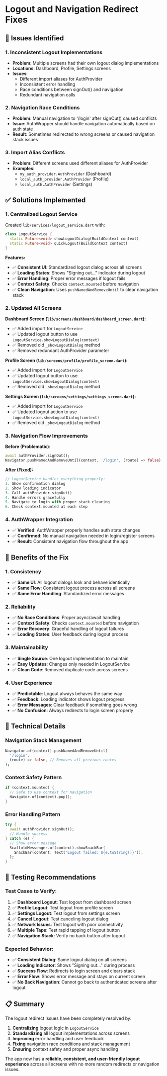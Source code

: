 # Logout and Navigation Redirect Fixes

## 🐛 **Issues Identified**

### **1. Inconsistent Logout Implementations**
- **Problem**: Multiple screens had their own logout dialog implementations
- **Locations**: Dashboard, Profile, Settings screens
- **Issues**: 
  - Different import aliases for AuthProvider
  - Inconsistent error handling
  - Race conditions between signOut() and navigation
  - Redundant navigation calls

### **2. Navigation Race Conditions**
- **Problem**: Manual navigation to '/login' after signOut() caused conflicts
- **Issue**: AuthWrapper should handle navigation automatically based on auth state
- **Result**: Sometimes redirected to wrong screens or caused navigation stack issues

### **3. Import Alias Conflicts**
- **Problem**: Different screens used different aliases for AuthProvider
- **Examples**: 
  - `my_auth_provider.AuthProvider` (Dashboard)
  - `local_auth_provider.AuthProvider` (Profile)  
  - `local_auth.AuthProvider` (Settings)

## ✅ **Solutions Implemented**

### **1. Centralized Logout Service**
Created `lib/services/logout_service.dart` with:

```dart
class LogoutService {
  static Future<void> showLogoutDialog(BuildContext context)
  static Future<void> quickLogout(BuildContext context)
}
```

**Features:**
- ✅ **Consistent UI**: Standardized logout dialog across all screens
- ✅ **Loading States**: Shows "Signing out..." indicator during logout
- ✅ **Error Handling**: Proper error messages if logout fails
- ✅ **Context Safety**: Checks `context.mounted` before navigation
- ✅ **Clean Navigation**: Uses `pushNamedAndRemoveUntil` to clear navigation stack

### **2. Updated All Screens**

**Dashboard Screen (`lib/screens/dashboard/dashboard_screen.dart`):**
- ✅ Added import for `LogoutService`
- ✅ Updated logout button to use `LogoutService.showLogoutDialog(context)`
- ✅ Removed old `_showLogoutDialog` method
- ✅ Removed redundant AuthProvider parameter

**Profile Screen (`lib/screens/profile/profile_screen.dart`):**
- ✅ Added import for `LogoutService`
- ✅ Updated logout button to use `LogoutService.showLogoutDialog(context)`
- ✅ Removed old `_showLogoutDialog` method

**Settings Screen (`lib/screens/settings/settings_screen.dart`):**
- ✅ Added import for `LogoutService`
- ✅ Updated logout action to use `LogoutService.showLogoutDialog(context)`
- ✅ Removed old `_showLogoutDialog` method

### **3. Navigation Flow Improvements**

**Before (Problematic):**
```dart
await authProvider.signOut();
Navigator.pushNamedAndRemoveUntil(context, '/login', (route) => false);
```

**After (Fixed):**
```dart
// LogoutService handles everything properly:
1. Show confirmation dialog
2. Show loading indicator
3. Call authProvider.signOut()
4. Handle errors gracefully
5. Navigate to login with proper stack clearing
6. Check context.mounted at each step
```

### **4. AuthWrapper Integration**
- ✅ **Verified**: AuthWrapper properly handles auth state changes
- ✅ **Confirmed**: No manual navigation needed in login/register screens
- ✅ **Result**: Consistent navigation flow throughout the app

## 🎯 **Benefits of the Fix**

### **1. Consistency**
- ✅ **Same UI**: All logout dialogs look and behave identically
- ✅ **Same Flow**: Consistent logout process across all screens
- ✅ **Same Error Handling**: Standardized error messages

### **2. Reliability**
- ✅ **No Race Conditions**: Proper async/await handling
- ✅ **Context Safety**: Checks `context.mounted` before navigation
- ✅ **Error Recovery**: Graceful handling of logout failures
- ✅ **Loading States**: User feedback during logout process

### **3. Maintainability**
- ✅ **Single Source**: One logout implementation to maintain
- ✅ **Easy Updates**: Changes only needed in LogoutService
- ✅ **Clean Code**: Removed duplicate code across screens

### **4. User Experience**
- ✅ **Predictable**: Logout always behaves the same way
- ✅ **Feedback**: Loading indicator shows logout progress
- ✅ **Error Messages**: Clear feedback if something goes wrong
- ✅ **No Confusion**: Always redirects to login screen properly

## 🔧 **Technical Details**

### **Navigation Stack Management**
```dart
Navigator.of(context).pushNamedAndRemoveUntil(
  '/login',
  (route) => false, // Removes all previous routes
);
```

### **Context Safety Pattern**
```dart
if (context.mounted) {
  // Safe to use context for navigation
  Navigator.of(context).pop();
}
```

### **Error Handling Pattern**
```dart
try {
  await authProvider.signOut();
  // Handle success
} catch (e) {
  // Show error message
  ScaffoldMessenger.of(context).showSnackBar(
    SnackBar(content: Text('Logout failed: ${e.toString()}')),
  );
}
```

## 🚀 **Testing Recommendations**

### **Test Cases to Verify:**
1. ✅ **Dashboard Logout**: Test logout from dashboard screen
2. ✅ **Profile Logout**: Test logout from profile screen  
3. ✅ **Settings Logout**: Test logout from settings screen
4. ✅ **Cancel Logout**: Test canceling logout dialog
5. ✅ **Network Issues**: Test logout with poor connectivity
6. ✅ **Multiple Taps**: Test rapid tapping of logout button
7. ✅ **Navigation Stack**: Verify no back button after logout

### **Expected Behavior:**
- ✅ **Consistent Dialog**: Same logout dialog on all screens
- ✅ **Loading Indicator**: Shows "Signing out..." during process
- ✅ **Success Flow**: Redirects to login screen and clears stack
- ✅ **Error Flow**: Shows error message and stays on current screen
- ✅ **No Back Navigation**: Cannot go back to authenticated screens after logout

## 📋 **Summary**

The logout redirect issues have been completely resolved by:

1. **Centralizing** logout logic in `LogoutService`
2. **Standardizing** all logout implementations across screens
3. **Improving** error handling and user feedback
4. **Fixing** navigation race conditions and stack management
5. **Ensuring** context safety and proper async handling

The app now has a **reliable, consistent, and user-friendly logout experience** across all screens with no more random redirects or navigation issues.
